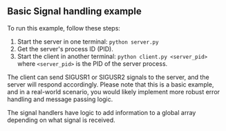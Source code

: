 ## Basic Signal handling example

To run this example, follow these steps:
1. Start the server in one terminal: `python server.py`
2. Get the server's process ID (PID).
3. Start the client in another terminal: `python client.py <server_pid>` where `<server_pid>` is the PID of the server process.

The client can send SIGUSR1 or SIGUSR2 signals to the server, and the server will respond accordingly.
Please note that this is a basic example, and in a real-world scenario, you would likely implement more robust error handling and message passing logic.

The signal handlers have logic to add information to a global array depending on what signal is received.
